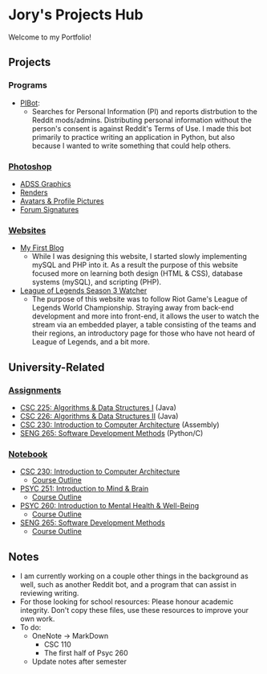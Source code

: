 # Jory's Projects Hub
Welcome to my Portfolio! 
## Projects
### Programs
 * [PIBot](/PIBot/): 
	* Searches for Personal Information (PI) and reports distrbution to the Reddit mods/admins. Distributing personal information without the person's consent is against Reddit's Terms of Use. I made this bot primarily to practice writing an application in Python, but also because I wanted to write something that could help others.
### [Photoshop](/Photoshop)
* [ADSS Graphics](/Photoshop/Misc/ADSS/)
* [Renders](/Photoshop/Misc/Renders/)
* [Avatars & Profile Pictures](/Photoshop/Avatars/)
* [Forum Signatures](/Photoshop/Forum/)
### [Websites](/Websites/)
* [My First Blog](/Websites/1/)
	* While I was designing this website, I started slowly implementing mySQL and PHP into it. As a result the purpose of this website focused more on learning both design (HTML & CSS), database systems (mySQL), and scripting (PHP).
* [League of Legends Season 3 Watcher](/Websites/2/)
	* The purpose of this website was to follow Riot Game's League of Legends World Championship. Straying away from back-end development and more into front-end, it allows the user to watch the stream via an embedded player, a table consisting of the teams and their regions, an introductory page for those who have not heard of League of Legends, and a bit more.

## University-Related
### [Assignments](/Assignments/)
* [CSC 225: Algorithms & Data Structures I](/Assignments/CSC225/) (Java)
* [CSC 226: Algorithms & Data Structures II](/Assignments/CSC226) (Java)
* [CSC 230: Introduction to Computer Architecture](/Assignments/CSC230) (Assembly) 
* [SENG 265: Software Development Methods](/Assignments/SENG265) (Python/C)
### [Notebook](/Notebook/)
* [CSC 230: Introduction to Computer Architecture](/Notebook/Csc230/)
	* [Course Outline](https://heat.csc.uvic.ca/coview/outline/2017/Spring/CSC/230)
* [PSYC 251: Introduction to Mind & Brain](/Notebook/Psyc251)
	* [Course Outline](/Notebook/Psyc251/PSYC251-CourseOutline-Revised.pdf)
* [PSYC 260: Introduction to Mental Health & Well-Being](/Notebook/Psyc260)
	* [Course Outline](/Notebook/Psyc260/260A01CourseOutlineWoodin.pdf)
* [SENG 265: Software Development Methods](/Notebook/Seng265)
	* [Course Outline](https://heat.csc.uvic.ca/coview/outline/2016/Fall/SENG/265)
		
## Notes
 * I am currently working on a couple other things in the background as well, such as another Reddit bot, and a program that can assist in reviewing writing.
 * For those looking for school resources: Please honour academic integrity. Don't copy these files, use these resources to improve your own work.
 * To do:
	* OneNote -> MarkDown
		* CSC 110
		* The first half of Psyc 260
	* Update notes after semester
